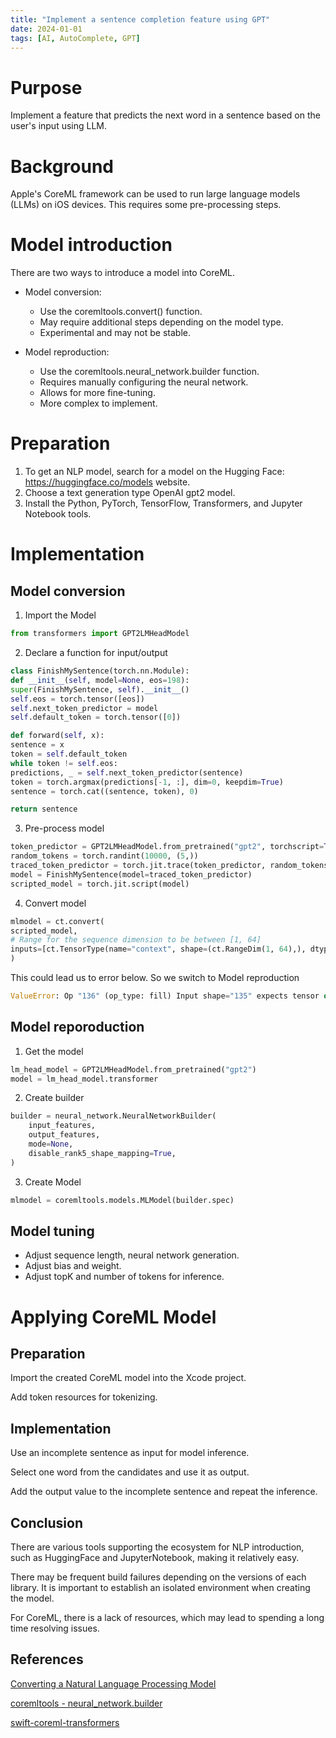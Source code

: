 ```yaml
---
title: "Implement a sentence completion feature using GPT"
date: 2024-01-01
tags: [AI, AutoComplete, GPT]
---
```

# Purpose
Implement a feature that predicts the next word in a sentence based on the user's input using LLM.

# Background
Apple's CoreML framework can be used to run large language models (LLMs) on iOS devices. This requires some pre-processing steps.

# Model introduction
There are two ways to introduce a model into CoreML.

- Model conversion:
  - Use the coremltools.convert() function.
  - May require additional steps depending on the model type.
  - Experimental and may not be stable.

- Model reproduction:
  - Use the coremltools.neural_network.builder function.
  - Requires manually configuring the neural network.
  - Allows for more fine-tuning.
  - More complex to implement.

# Preparation
1. To get an NLP model, search for a model on the Hugging Face: https://huggingface.co/models website.
2. Choose a text generation type OpenAI gpt2 model.
3. Install the Python, PyTorch, TensorFlow, Transformers, and Jupyter Notebook tools.

# Implementation

## Model conversion

1. Import the Model

```python
from transformers import GPT2LMHeadModel
```

2. Declare a function for input/output

```python
class FinishMySentence(torch.nn.Module):
def __init__(self, model=None, eos=198):
super(FinishMySentence, self).__init__()
self.eos = torch.tensor([eos])
self.next_token_predictor = model
self.default_token = torch.tensor([0])

def forward(self, x):
sentence = x
token = self.default_token
while token != self.eos:
predictions, _ = self.next_token_predictor(sentence)
token = torch.argmax(predictions[-1, :], dim=0, keepdim=True)
sentence = torch.cat((sentence, token), 0)

return sentence
```

3. Pre-process model

```python
token_predictor = GPT2LMHeadModel.from_pretrained("gpt2", torchscript=True).eval()
random_tokens = torch.randint(10000, (5,))
traced_token_predictor = torch.jit.trace(token_predictor, random_tokens)
model = FinishMySentence(model=traced_token_predictor)
scripted_model = torch.jit.script(model)
```

4. Convert model

```python
mlmodel = ct.convert(
scripted_model,
# Range for the sequence dimension to be between [1, 64]
inputs=[ct.TensorType(name="context", shape=(ct.RangeDim(1, 64),), dtype=np.int32)],
)
```

This could lead us to error below. So we switch to Model reproduction
```python
ValueError: Op "136" (op_type: fill) Input shape="135" expects tensor or scalar of dtype from type domain ['int32'] but got tensor[0,fp32]
```

## Model reporoduction

1. Get the model

```python
lm_head_model = GPT2LMHeadModel.from_pretrained("gpt2")
model = lm_head_model.transformer
```

2. Create builder

```python
builder = neural_network.NeuralNetworkBuilder(
    input_features,
    output_features,
    mode=None,
    disable_rank5_shape_mapping=True,
)
```

3. Create Model

```python
mlmodel = coremltools.models.MLModel(builder.spec)
```

## Model tuning
- Adjust sequence length, neural network generation.
- Adjust bias and weight.
- Adjust topK and number of tokens for inference.

# Applying CoreML Model
## Preparation
Import the created CoreML model into the Xcode project. 

Add token resources for tokenizing.

## Implementation
Use an incomplete sentence as input for model inference. 

Select one word from the candidates and use it as output. 

Add the output value to the incomplete sentence and repeat the inference.

## Conclusion
There are various tools supporting the ecosystem for NLP introduction, such as HuggingFace and JupyterNotebook, making it relatively easy.

There may be frequent build failures depending on the versions of each library. It is important to establish an isolated environment when creating the model. 

For CoreML, there is a lack of resources, which may lead to spending a long time resolving issues.

## References
[Converting a Natural Language Processing Model](https://coremltools.readme.io/docs/convert-nlp-model)

[coremltools - neural_network.builder](https://apple.github.io/coremltools/source/coremltools.models.neural_network.html)

[swift-coreml-transformers](https://github.com/huggingface/swift-coreml-transformers)



